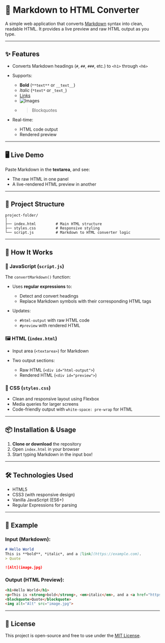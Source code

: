 

# 📄 Markdown to HTML Converter

A simple web application that converts [Markdown](https://en.wikipedia.org/wiki/Markdown) syntax into clean, readable HTML. It provides a live preview and raw HTML output as you type.

---

## ✨ Features

* Converts Markdown headings (`#`, `##`, `###`, etc.) to `<h1>` through `<h6>`
* Supports:

  * **Bold** (`**text**` or `__text__`)
  * *Italic* (`*text*` or `_text_`)
  * [Links](https://example.com)
  * ![Images](https://example.com/image.jpg)
  * > Blockquotes
* Real-time:

  * HTML code output
  * Rendered preview

---

## 🖥️ Live Demo

Paste Markdown in the **textarea**, and see:

* The raw HTML in one panel
* A live-rendered HTML preview in another

---

## 📁 Project Structure

```
project-folder/
│
├── index.html         # Main HTML structure
├── styles.css         # Responsive styling
└── script.js          # Markdown to HTML converter logic
```

---

## 🚀 How It Works

### 🧠 JavaScript (`script.js`)

The `convertMarkdown()` function:

* Uses **regular expressions** to:

  * Detect and convert headings
  * Replace Markdown symbols with their corresponding HTML tags
* Updates:

  * `#html-output` with raw HTML code
  * `#preview` with rendered HTML

### 🖼️ HTML (`index.html`)

* Input area (`<textarea>`) for Markdown
* Two output sections:

  * Raw HTML (`<div id="html-output">`)
  * Rendered HTML (`<div id="preview">`)

### 🎨 CSS (`styles.css`)

* Clean and responsive layout using Flexbox
* Media queries for larger screens
* Code-friendly output with `white-space: pre-wrap` for HTML

---

## 📦 Installation & Usage

1. **Clone or download** the repository
2. Open `index.html` in your browser
3. Start typing Markdown in the input box!

---

## 🛠️ Technologies Used

* HTML5
* CSS3 (with responsive design)
* Vanilla JavaScript (ES6+)
* Regular Expressions for parsing

---

## 🧪 Example

### Input (Markdown):

```markdown
# Hello World
This is **bold**, *italic*, and a [link](https://example.com).
> Quote

![Alt](image.jpg)
```

### Output (HTML Preview):

```html
<h1>Hello World</h1>
<p>This is <strong>bold</strong>, <em>italic</em>, and a <a href="https://example.com">link</a>.</p>
<blockquote>Quote</blockquote>
<img alt="Alt" src="image.jpg">
```

---

## 📄 License

This project is open-source and free to use under the [MIT License](https://choosealicense.com/licenses/mit/).
